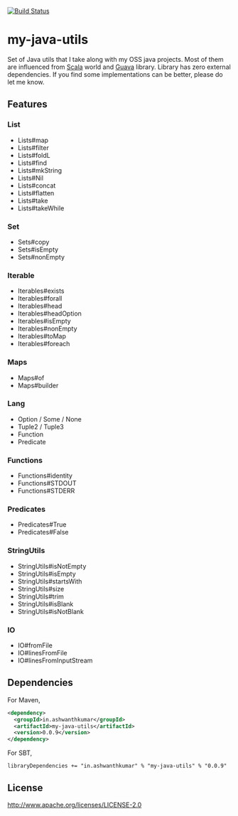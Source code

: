 [![Build Status](https://snap-ci.com/ashwanthkumar/my-java-utils/branch/master/build_image)](https://snap-ci.com/ashwanthkumar/my-java-utils/branch/master)

# my-java-utils
Set of Java utils that I take along with my OSS java projects. Most of them are influenced from [Scala](http://scala-lang.org/) world and [Guava](https://github.com/google/guava) library. Library has zero external dependencies. If you find some implementations can be better, please do let me know.

## Features
### List
- Lists#map
- Lists#filter
- Lists#foldL
- Lists#find
- Lists#mkString
- Lists#Nil
- Lists#concat
- Lists#flatten
- Lists#take
- Lists#takeWhile

### Set
- Sets#copy
- Sets#isEmpty
- Sets#nonEmpty

### Iterable
- Iterables#exists
- Iterables#forall
- Iterables#head
- Iterables#headOption
- Iterables#isEmpty
- Iterables#nonEmpty
- Iterables#toMap
- Iterables#foreach

### Maps
- Maps#of
- Maps#builder

### Lang
- Option / Some / None
- Tuple2 / Tuple3
- Function
- Predicate

### Functions
- Functions#identity
- Functions#STDOUT
- Functions#STDERR

### Predicates
- Predicates#True
- Predicates#False

### StringUtils
- StringUtils#isNotEmpty
- StringUtils#isEmpty
- StringUtils#startsWith
- StringUtils#size
- StringUtils#trim
- StringUtils#isBlank
- StringUtils#isNotBlank

### IO
- IO#fromFile
- IO#linesFromFile
- IO#linesFromInputStream

## Dependencies

For Maven,
```xml
<dependency>
  <groupId>in.ashwanthkumar</groupId>
  <artifactId>my-java-utils</artifactId>
  <version>0.0.9</version>
</dependency>
```

For SBT,
```
libraryDependencies += "in.ashwanthkumar" % "my-java-utils" % "0.0.9"
```

## License
http://www.apache.org/licenses/LICENSE-2.0
